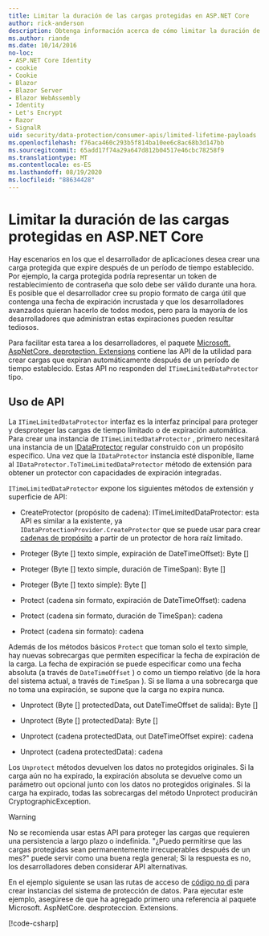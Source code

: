 ```yaml
---
title: Limitar la duración de las cargas protegidas en ASP.NET Core
author: rick-anderson
description: Obtenga información acerca de cómo limitar la duración de una carga protegida mediante las API de protección de datos de ASP.NET Core.
ms.author: riande
ms.date: 10/14/2016
no-loc:
- ASP.NET Core Identity
- cookie
- Cookie
- Blazor
- Blazor Server
- Blazor WebAssembly
- Identity
- Let's Encrypt
- Razor
- SignalR
uid: security/data-protection/consumer-apis/limited-lifetime-payloads
ms.openlocfilehash: f76aca460c293b5f814ba10ee6c8ac68b3d147bb
ms.sourcegitcommit: 65add17f74a29a647d812b04517e46cbc78258f9
ms.translationtype: MT
ms.contentlocale: es-ES
ms.lasthandoff: 08/19/2020
ms.locfileid: "88634428"
---
```

# <a name="limit-the-lifetime-of-protected-payloads-in-aspnet-core"></a>Limitar la duración de las cargas protegidas en ASP.NET Core

Hay escenarios en los que el desarrollador de aplicaciones desea crear una carga protegida que expire después de un período de tiempo establecido. Por ejemplo, la carga protegida podría representar un token de restablecimiento de contraseña que solo debe ser válido durante una hora. Es posible que el desarrollador cree su propio formato de carga útil que contenga una fecha de expiración incrustada y que los desarrolladores avanzados quieran hacerlo de todos modos, pero para la mayoría de los desarrolladores que administran estas expiraciones pueden resultar tediosos.

Para facilitar esta tarea a los desarrolladores, el paquete [Microsoft. AspNetCore. deprotection. Extensions](https://www.nuget.org/packages/Microsoft.AspNetCore.DataProtection.Extensions/) contiene las API de la utilidad para crear cargas que expiran automáticamente después de un período de tiempo establecido. Estas API no responden del `ITimeLimitedDataProtector` tipo.

## <a name="api-usage"></a>Uso de API

La `ITimeLimitedDataProtector` interfaz es la interfaz principal para proteger y desproteger las cargas de tiempo limitado o de expiración automática. Para crear una instancia de `ITimeLimitedDataProtector` , primero necesitará una instancia de un [IDataProtector](xref:security/data-protection/consumer-apis/overview) regular construido con un propósito específico. Una vez que la `IDataProtector` instancia esté disponible, llame al `IDataProtector.ToTimeLimitedDataProtector` método de extensión para obtener un protector con capacidades de expiración integradas.

`ITimeLimitedDataProtector` expone los siguientes métodos de extensión y superficie de API:

* CreateProtector (propósito de cadena): ITimeLimitedDataProtector: esta API es similar a la existente, ya `IDataProtectionProvider.CreateProtector` que se puede usar para crear [cadenas de propósito](xref:security/data-protection/consumer-apis/purpose-strings) a partir de un protector de hora raíz limitado.

* Proteger (Byte [] texto simple, expiración de DateTimeOffset): Byte []

* Proteger (Byte [] texto simple, duración de TimeSpan): Byte []

* Proteger (Byte [] texto simple): Byte []

* Protect (cadena sin formato, expiración de DateTimeOffset): cadena

* Protect (cadena sin formato, duración de TimeSpan): cadena

* Protect (cadena sin formato): cadena

Además de los métodos básicos `Protect` que toman solo el texto simple, hay nuevas sobrecargas que permiten especificar la fecha de expiración de la carga. La fecha de expiración se puede especificar como una fecha absoluta (a través de `DateTimeOffset` ) o como un tiempo relativo (de la hora del sistema actual, a través de `TimeSpan` ). Si se llama a una sobrecarga que no toma una expiración, se supone que la carga no expira nunca.

* Unprotect (Byte [] protectedData, out DateTimeOffset de salida): Byte []

* Unprotect (Byte [] protectedData): Byte []

* Unprotect (cadena protectedData, out DateTimeOffset expire): cadena

* Unprotect (cadena protectedData): cadena

Los `Unprotect` métodos devuelven los datos no protegidos originales. Si la carga aún no ha expirado, la expiración absoluta se devuelve como un parámetro out opcional junto con los datos no protegidos originales. Si la carga ha expirado, todas las sobrecargas del método Unprotect producirán CryptographicException.

>[!WARNING]
> No se recomienda usar estas API para proteger las cargas que requieren una persistencia a largo plazo o indefinida. "¿Puedo permitirse que las cargas protegidas sean permanentemente irrecuperables después de un mes?" puede servir como una buena regla general; Si la respuesta es no, los desarrolladores deben considerar API alternativas.

En el ejemplo siguiente se usan las rutas de acceso de [código no di](xref:security/data-protection/configuration/non-di-scenarios) para crear instancias del sistema de protección de datos. Para ejecutar este ejemplo, asegúrese de que ha agregado primero una referencia al paquete Microsoft. AspNetCore. desproteccion. Extensions.

[!code-csharp[](limited-lifetime-payloads/samples/limitedlifetimepayloads.cs)]
